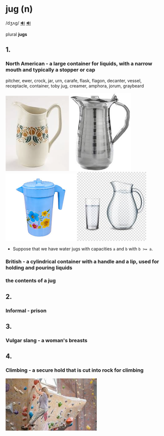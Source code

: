 # jug (n)

/dʒʌɡ/ [🔊](https://www.oxfordlearnersdictionaries.com/media/english/uk_pron/j/jug/jug__/jug__gb_1.mp3) [🔊](https://www.oxfordlearnersdictionaries.com/media/english/us_pron/j/jug/jug__/jug__us_1.mp3)

plural **jugs**

## 1.

### North American - a large container for liquids, with a narrow mouth and typically a stopper or cap

pitcher, ewer, crock, jar, urn, carafe, flask, flagon, decanter, vessel, receptacle, container, toby jug, creamer, amphora, jorum, graybeard

![img.png](jug-01.png) ![img.png](jug-02.png) ![img.png](jug-03.png) ![img.png](jug-04.png)

- Suppose that we have water jugs with capacities `a` and `b` with `b >= a`.

### British - a cylindrical container with a handle and a lip, used for holding and pouring liquids

### the contents of a jug

## 2.

### Informal - prison

## 3.

### Vulgar slang - a woman's breasts

## 4.

### Climbing - a secure hold that is cut into rock for climbing

![img.png](jug-05.png)